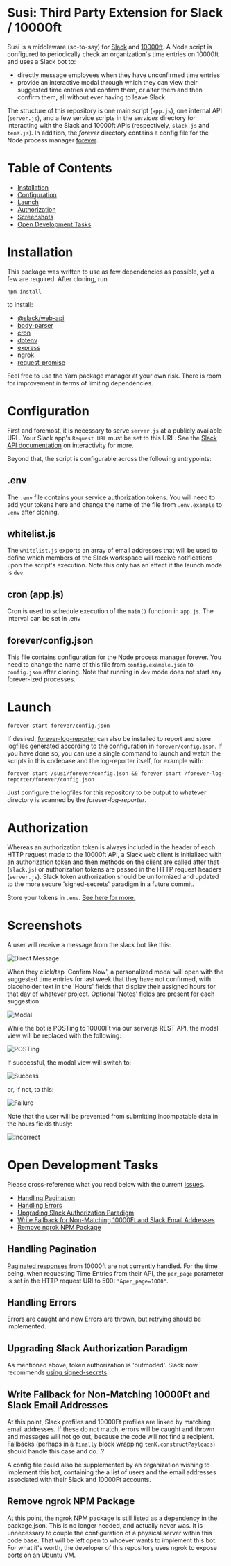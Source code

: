 # Susi: Third Party Extension for Slack / 10000ft

Susi is a middleware (so-to-say) for [Slack](https://slack.com) and [10000ft](https://github.com/10Kft/10kft-api). A Node script is configured to periodically check an organization's time entries on 10000ft and uses a Slack bot to:
  * directly message employees when they have unconfirmed time entries
  * provide an interactive modal through which they can view their suggested time entries and confirm them, or alter them and then confirm them, all without ever having to leave Slack.

The structure of this repository is one main script (`app.js`), one internal API (`server.js`), and a few service scripts in the *services* directory for interacting with the Slack and 10000ft APIs (respectively, `slack.js` and `tenK.js`). In addition, the *forever* directory contains a config file for the Node process manager [forever](https://www.npmjs.com/package/forever). 

# Table of Contents

* [Installation](#Installation)
* [Configuration](#Configuration)
* [Launch](#Launch)
* [Authorization](#Authorization)
* [Screenshots](#Screenshots)
* [Open Development Tasks](#Open-Development-Tasks)

# Installation

This package was written to use as few dependencies as possible, yet a few are required. After cloning, run 

`npm install` 

to install:

* [@slack/web-api](https://slack.dev/node-slack-sdk/web-api)
* [body-parser](https://www.npmjs.com/package/body-parser)
* [cron](https://www.npmjs.com/package/cron)
* [dotenv](https://www.npmjs.com/package/dotenv)
* [express](https://www.npmjs.com/package/express)
* [ngrok](https://ngrok.com/)
* [request-promise](https://www.npmjs.com/package/request-promise)

Feel free to use the Yarn package manager at your own risk. There is room for improvement in terms of limiting dependencies. 

# Configuration

First and foremost, it is necessary to serve `server.js` at a publicly available URL. Your Slack app's `Request URL` must be set to this URL. See the [Slack API documentation](https://api.slack.com/messaging/interactivity#components) on interactivity for more. 

Beyond that, the script is configurable across the following entrypoints:

## .env

The `.env` file contains your service authorization tokens. You will need to add your tokens here and change the name of the file from `.env.example` to `.env` after cloning. 

## whitelist.js

The `whitelist.js` exports an array of email addresses that will be used to define which members of the Slack workspace will receive notifications upon the script's execution. Note this only has an effect if the launch mode is `dev`.

## cron (app.js)

Cron is used to schedule execution of the `main()` function in `app.js`. The interval can be set in .env

## forever/config.json

This file contains configuration for the Node process manager forever. You need to change the name of this file from `config.example.json` to `config.json` after cloning. Note that running in `dev` mode does not start any forever-ized processes.

# Launch

```forever start forever/config.json```

If desired, [forever-log-reporter](https://github.com/nick-bratton/forever-log-reporter) can also be installed to report and store logfiles generated according to the configuration in `forever/config.json`. If you have done so, you can use a single command to launch and watch the scripts in this codebase and the log-reporter itself, for example with: 

```forever start /susi/forever/config.json && forever start /forever-log-reporter/forever/config.json```

Just configure the logfiles for this repository to be output to whatever directory is scanned by the *forever-log-reporter*.

# Authorization

Whereas an authorization token is always included in the header of each HTTP request made to the 10000ft API, a Slack web client is initialized with an authorization token and then methods on the client are called after that (`slack.js`) or authorization tokens are passed in the HTTP request headers (`server.js`). Slack token authorization should be uniformized and updated to the more secure 'signed-secrets' paradigm in a future commit.

Store your tokens in `.env`. [See here for more.](#env)

# Screenshots

A user will receive a message from the slack bot like this: 

![Direct Message](./assets/dm.png)

When they click/tap 'Confirm Now', a personalized modal will open with the suggested time entries for last week that they have not confirmed, with placeholder text in the 'Hours' fields that display their assigned hours for that day of whatever project. Optional 'Notes' fields are present for each suggestion:

![Modal](./assets/modal.png)

While the bot is POSTing to 10000Ft via our server.js REST API, the modal view will be replaced with the following:

![POSTing](./assets/post.png)

If successful, the modal view will switch to: 

![Success](./assets/success.png)

or, if not, to this:

![Failure](./assets/failure.png)

Note that the user will be prevented from submitting incompatable data in the hours fields thusly: 

![Incorrect](./assets/incorrect.png)


# Open Development Tasks

Please cross-reference what you read below with the current [Issues](https://github.com/nick-bratton/susi/issues).

* [Handling Pagination](#handling-pagination)
* [Handling Errors](#handling-errors)
* [Upgrading Slack Authorization Paradigm](#upgrading-slack-authorization-paradigm)
* [Write Fallback for Non-Matching 10000Ft and Slack Email Addresses](#write-fallback-for-non-matching-10000Ft-and-slack-email-addresses)
* [Remove ngrok NPM Package](#remove-ngrok-npm-package)

## Handling Pagination

[Paginated responses](https://github.com/10Kft/10kft-api/blob/master/sections/first-things-first.md#pagination) from 10000ft are not currently handled. For the time being, when requesting Time Entries from their API, the `per_page` parameter is set in the HTTP request URI to 500: `"&per_page=1000"`.

## Handling Errors

Errors are caught and new Errors are thrown, but retrying should be implemented. 

## Upgrading Slack Authorization Paradigm

As mentioned above, token authorization is 'outmoded'. Slack now recommends [using signed-secrets](https://api.slack.com/docs/verifying-requests-from-slack).

## Write Fallback for Non-Matching 10000Ft and Slack Email Addresses

At this point, Slack profiles and 10000Ft profiles are linked by matching email addresses. If these do not match, errors will be caught and thrown and messages will not go out, because the code will not find a recipient. Fallbacks (perhaps in a `finally` block wrapping `tenK.constructPayloads`) should handle this case and do...?

A config file could also be supplemented by an organization wishing to implement this bot, containing the a list of users and the email addresses associated with their Slack and 10000Ft accounts.

## Remove ngrok NPM Package

At this point, the ngrok NPM package is still listed as a dependency in the package.json. This is no longer needed, and actually never was. It is unnecessary to couple the configuration of a physical server within this code base. That will be left open to whoever wants to implement this bot. For what it's worth, the developer of this repository uses ngrok to expose ports on an Ubuntu VM.